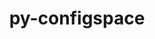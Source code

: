 ---
title: "py-configspace"
layout: cache
categories: [package, develop]
meta: {"versions": ["1.1.4"], "compilers": ["gcc@=11.4.0", "gcc@=9.4.0", "oneapi@=2024.2.0", "oneapi@=2024.2.1"], "oss": ["ubuntu20.04", "ubuntu22.04"], "platforms": ["linux"], "targets": ["neoverse_v1", "ppc64le", "x86_64_v3"], "stacks": ["e4s", "e4s-neoverse_v1", "e4s-oneapi", "e4s-power", "root"], "num_specs": 46, "num_specs_by_stack": {"e4s-power": 9, "root": 46, "e4s-neoverse_v1": 9, "e4s": 18, "e4s-oneapi": 10}}
spec_details: [{"hash": "5kfc5ygo2fya2gncocwhyvegdonqo76q", "compiler": "gcc@=9.4.0", "versions": ["1.1.4"], "os": "ubuntu20.04", "platform": "linux", "target": "ppc64le", "variants": ["build_system=python_pip"], "stacks": ["e4s-power", "root"], "size": "-", "tarball": "https://binaries.spack.io/develop/build_cache/linux-ubuntu20.04-ppc64le/gcc-9.4.0/py-configspace-1.1.4/linux-ubuntu20.04-ppc64le-gcc-9.4.0-py-configspace-1.1.4-5kfc5ygo2fya2gncocwhyvegdonqo76q.spack"}, {"hash": "v35moifhdynr3vmrg3bpu7psqoo6jwpq", "compiler": "gcc@=9.4.0", "versions": ["1.1.4"], "os": "ubuntu20.04", "platform": "linux", "target": "ppc64le", "variants": ["build_system=python_pip"], "stacks": ["e4s-power", "root"], "size": "-", "tarball": "https://binaries.spack.io/develop/build_cache/linux-ubuntu20.04-ppc64le/gcc-9.4.0/py-configspace-1.1.4/linux-ubuntu20.04-ppc64le-gcc-9.4.0-py-configspace-1.1.4-v35moifhdynr3vmrg3bpu7psqoo6jwpq.spack"}, {"hash": "xliyxo5ju6svgisezzpzti3ycklt4yr2", "compiler": "gcc@=9.4.0", "versions": ["1.1.4"], "os": "ubuntu20.04", "platform": "linux", "target": "ppc64le", "variants": ["build_system=python_pip"], "stacks": ["e4s-power", "root"], "size": "-", "tarball": "https://binaries.spack.io/develop/build_cache/linux-ubuntu20.04-ppc64le/gcc-9.4.0/py-configspace-1.1.4/linux-ubuntu20.04-ppc64le-gcc-9.4.0-py-configspace-1.1.4-xliyxo5ju6svgisezzpzti3ycklt4yr2.spack"}, {"hash": "fd2xdwfd3gnemgljbv4xhkik7rvz5dkv", "compiler": "gcc@=9.4.0", "versions": ["1.1.4"], "os": "ubuntu20.04", "platform": "linux", "target": "ppc64le", "variants": ["build_system=python_pip"], "stacks": ["e4s-power", "root"], "size": "-", "tarball": "https://binaries.spack.io/develop/build_cache/linux-ubuntu20.04-ppc64le/gcc-9.4.0/py-configspace-1.1.4/linux-ubuntu20.04-ppc64le-gcc-9.4.0-py-configspace-1.1.4-fd2xdwfd3gnemgljbv4xhkik7rvz5dkv.spack"}, {"hash": "wkymtgbrdn3uhjcadewhfyawdtpvpb4l", "compiler": "gcc@=9.4.0", "versions": ["1.1.4"], "os": "ubuntu20.04", "platform": "linux", "target": "ppc64le", "variants": ["build_system=python_pip"], "stacks": ["e4s-power", "root"], "size": "-", "tarball": "https://binaries.spack.io/develop/build_cache/linux-ubuntu20.04-ppc64le/gcc-9.4.0/py-configspace-1.1.4/linux-ubuntu20.04-ppc64le-gcc-9.4.0-py-configspace-1.1.4-wkymtgbrdn3uhjcadewhfyawdtpvpb4l.spack"}, {"hash": "x2jyvvb6ee2ahfwx63lq2zk22r4c4gqm", "compiler": "gcc@=9.4.0", "versions": ["1.1.4"], "os": "ubuntu20.04", "platform": "linux", "target": "ppc64le", "variants": ["build_system=python_pip"], "stacks": ["e4s-power", "root"], "size": "-", "tarball": "https://binaries.spack.io/develop/build_cache/linux-ubuntu20.04-ppc64le/gcc-9.4.0/py-configspace-1.1.4/linux-ubuntu20.04-ppc64le-gcc-9.4.0-py-configspace-1.1.4-x2jyvvb6ee2ahfwx63lq2zk22r4c4gqm.spack"}, {"hash": "womhk2e3vg2lkxd2446ycrfdoyrr7row", "compiler": "gcc@=9.4.0", "versions": ["1.1.4"], "os": "ubuntu20.04", "platform": "linux", "target": "ppc64le", "variants": ["build_system=python_pip"], "stacks": ["e4s-power", "root"], "size": "-", "tarball": "https://binaries.spack.io/develop/build_cache/linux-ubuntu20.04-ppc64le/gcc-9.4.0/py-configspace-1.1.4/linux-ubuntu20.04-ppc64le-gcc-9.4.0-py-configspace-1.1.4-womhk2e3vg2lkxd2446ycrfdoyrr7row.spack"}, {"hash": "4o2cmrbcrudxtlcegc77jxrn7364npe7", "compiler": "gcc@=9.4.0", "versions": ["1.1.4"], "os": "ubuntu20.04", "platform": "linux", "target": "ppc64le", "variants": ["build_system=python_pip"], "stacks": ["e4s-power", "root"], "size": "-", "tarball": "https://binaries.spack.io/develop/build_cache/linux-ubuntu20.04-ppc64le/gcc-9.4.0/py-configspace-1.1.4/linux-ubuntu20.04-ppc64le-gcc-9.4.0-py-configspace-1.1.4-4o2cmrbcrudxtlcegc77jxrn7364npe7.spack"}, {"hash": "gcek7v2z4xp2m5qyxpvadxrr7sbjod7h", "compiler": "gcc@=9.4.0", "versions": ["1.1.4"], "os": "ubuntu20.04", "platform": "linux", "target": "ppc64le", "variants": ["build_system=python_pip"], "stacks": ["e4s-power", "root"], "size": "-", "tarball": "https://binaries.spack.io/develop/build_cache/linux-ubuntu20.04-ppc64le/gcc-9.4.0/py-configspace-1.1.4/linux-ubuntu20.04-ppc64le-gcc-9.4.0-py-configspace-1.1.4-gcek7v2z4xp2m5qyxpvadxrr7sbjod7h.spack"}, {"hash": "2fugitygiqsbvpr3o7zh55rhjpghispw", "compiler": "gcc@=11.4.0", "versions": ["1.1.4"], "os": "ubuntu22.04", "platform": "linux", "target": "neoverse_v1", "variants": ["build_system=python_pip"], "stacks": ["root", "e4s-neoverse_v1"], "size": "-", "tarball": "https://binaries.spack.io/develop/build_cache/linux-ubuntu22.04-neoverse_v1/gcc-11.4.0/py-configspace-1.1.4/linux-ubuntu22.04-neoverse_v1-gcc-11.4.0-py-configspace-1.1.4-2fugitygiqsbvpr3o7zh55rhjpghispw.spack"}, {"hash": "silv4gbbkqvfdgepdcgbjess3uwcusjr", "compiler": "gcc@=11.4.0", "versions": ["1.1.4"], "os": "ubuntu22.04", "platform": "linux", "target": "neoverse_v1", "variants": ["build_system=python_pip"], "stacks": ["root", "e4s-neoverse_v1"], "size": "-", "tarball": "https://binaries.spack.io/develop/build_cache/linux-ubuntu22.04-neoverse_v1/gcc-11.4.0/py-configspace-1.1.4/linux-ubuntu22.04-neoverse_v1-gcc-11.4.0-py-configspace-1.1.4-silv4gbbkqvfdgepdcgbjess3uwcusjr.spack"}, {"hash": "kklo26a2hkyj4mhrtqe3vlsp3axt7ccy", "compiler": "gcc@=11.4.0", "versions": ["1.1.4"], "os": "ubuntu22.04", "platform": "linux", "target": "neoverse_v1", "variants": ["build_system=python_pip"], "stacks": ["root", "e4s-neoverse_v1"], "size": "-", "tarball": "https://binaries.spack.io/develop/build_cache/linux-ubuntu22.04-neoverse_v1/gcc-11.4.0/py-configspace-1.1.4/linux-ubuntu22.04-neoverse_v1-gcc-11.4.0-py-configspace-1.1.4-kklo26a2hkyj4mhrtqe3vlsp3axt7ccy.spack"}, {"hash": "pghvcbvjv745nc5nhpka5xvab5fk7l5b", "compiler": "gcc@=11.4.0", "versions": ["1.1.4"], "os": "ubuntu22.04", "platform": "linux", "target": "neoverse_v1", "variants": ["build_system=python_pip"], "stacks": ["root", "e4s-neoverse_v1"], "size": "-", "tarball": "https://binaries.spack.io/develop/build_cache/linux-ubuntu22.04-neoverse_v1/gcc-11.4.0/py-configspace-1.1.4/linux-ubuntu22.04-neoverse_v1-gcc-11.4.0-py-configspace-1.1.4-pghvcbvjv745nc5nhpka5xvab5fk7l5b.spack"}, {"hash": "etpskcnf2lgxgi3654bzhmedvzyawflw", "compiler": "gcc@=11.4.0", "versions": ["1.1.4"], "os": "ubuntu22.04", "platform": "linux", "target": "neoverse_v1", "variants": ["build_system=python_pip"], "stacks": ["root", "e4s-neoverse_v1"], "size": "-", "tarball": "https://binaries.spack.io/develop/build_cache/linux-ubuntu22.04-neoverse_v1/gcc-11.4.0/py-configspace-1.1.4/linux-ubuntu22.04-neoverse_v1-gcc-11.4.0-py-configspace-1.1.4-etpskcnf2lgxgi3654bzhmedvzyawflw.spack"}, {"hash": "simdr4ceeauy65wa7vo24fg3ty6262qh", "compiler": "gcc@=11.4.0", "versions": ["1.1.4"], "os": "ubuntu22.04", "platform": "linux", "target": "neoverse_v1", "variants": ["build_system=python_pip"], "stacks": ["root", "e4s-neoverse_v1"], "size": "-", "tarball": "https://binaries.spack.io/develop/build_cache/linux-ubuntu22.04-neoverse_v1/gcc-11.4.0/py-configspace-1.1.4/linux-ubuntu22.04-neoverse_v1-gcc-11.4.0-py-configspace-1.1.4-simdr4ceeauy65wa7vo24fg3ty6262qh.spack"}, {"hash": "mnkfm4a4bku5qohphx4n3u52pupdqe2e", "compiler": "gcc@=11.4.0", "versions": ["1.1.4"], "os": "ubuntu22.04", "platform": "linux", "target": "neoverse_v1", "variants": ["build_system=python_pip"], "stacks": ["root", "e4s-neoverse_v1"], "size": "-", "tarball": "https://binaries.spack.io/develop/build_cache/linux-ubuntu22.04-neoverse_v1/gcc-11.4.0/py-configspace-1.1.4/linux-ubuntu22.04-neoverse_v1-gcc-11.4.0-py-configspace-1.1.4-mnkfm4a4bku5qohphx4n3u52pupdqe2e.spack"}, {"hash": "3bnkpd45hkcte4xjmd3tfjeedme3fba7", "compiler": "gcc@=11.4.0", "versions": ["1.1.4"], "os": "ubuntu22.04", "platform": "linux", "target": "neoverse_v1", "variants": ["build_system=python_pip"], "stacks": ["root", "e4s-neoverse_v1"], "size": "-", "tarball": "https://binaries.spack.io/develop/build_cache/linux-ubuntu22.04-neoverse_v1/gcc-11.4.0/py-configspace-1.1.4/linux-ubuntu22.04-neoverse_v1-gcc-11.4.0-py-configspace-1.1.4-3bnkpd45hkcte4xjmd3tfjeedme3fba7.spack"}, {"hash": "p4ync3zmhsi7lm3mja5qlascf7tfk4pd", "compiler": "gcc@=11.4.0", "versions": ["1.1.4"], "os": "ubuntu22.04", "platform": "linux", "target": "neoverse_v1", "variants": ["build_system=python_pip"], "stacks": ["root", "e4s-neoverse_v1"], "size": "-", "tarball": "https://binaries.spack.io/develop/build_cache/linux-ubuntu22.04-neoverse_v1/gcc-11.4.0/py-configspace-1.1.4/linux-ubuntu22.04-neoverse_v1-gcc-11.4.0-py-configspace-1.1.4-p4ync3zmhsi7lm3mja5qlascf7tfk4pd.spack"}, {"hash": "gog3cj3hnm42jiirk5kklhrlf3qf4kdu", "compiler": "gcc@=11.4.0", "versions": ["1.1.4"], "os": "ubuntu22.04", "platform": "linux", "target": "x86_64_v3", "variants": ["build_system=python_pip"], "stacks": ["root", "e4s"], "size": "-", "tarball": "https://binaries.spack.io/develop/build_cache/linux-ubuntu22.04-x86_64_v3/gcc-11.4.0/py-configspace-1.1.4/linux-ubuntu22.04-x86_64_v3-gcc-11.4.0-py-configspace-1.1.4-gog3cj3hnm42jiirk5kklhrlf3qf4kdu.spack"}, {"hash": "q26ligqifrwuultcoivmi6j6zc225psw", "compiler": "gcc@=11.4.0", "versions": ["1.1.4"], "os": "ubuntu22.04", "platform": "linux", "target": "x86_64_v3", "variants": ["build_system=python_pip"], "stacks": ["root", "e4s"], "size": "-", "tarball": "https://binaries.spack.io/develop/build_cache/linux-ubuntu22.04-x86_64_v3/gcc-11.4.0/py-configspace-1.1.4/linux-ubuntu22.04-x86_64_v3-gcc-11.4.0-py-configspace-1.1.4-q26ligqifrwuultcoivmi6j6zc225psw.spack"}, {"hash": "tggd6kjrkp5mykf2buwmdsqoeowexhdn", "compiler": "gcc@=11.4.0", "versions": ["1.1.4"], "os": "ubuntu22.04", "platform": "linux", "target": "x86_64_v3", "variants": ["build_system=python_pip"], "stacks": ["root", "e4s"], "size": "-", "tarball": "https://binaries.spack.io/develop/build_cache/linux-ubuntu22.04-x86_64_v3/gcc-11.4.0/py-configspace-1.1.4/linux-ubuntu22.04-x86_64_v3-gcc-11.4.0-py-configspace-1.1.4-tggd6kjrkp5mykf2buwmdsqoeowexhdn.spack"}, {"hash": "yuv3pc7slzgovsj5rmvtpvwhbzlzksfe", "compiler": "gcc@=11.4.0", "versions": ["1.1.4"], "os": "ubuntu22.04", "platform": "linux", "target": "x86_64_v3", "variants": ["build_system=python_pip"], "stacks": ["root", "e4s"], "size": "-", "tarball": "https://binaries.spack.io/develop/build_cache/linux-ubuntu22.04-x86_64_v3/gcc-11.4.0/py-configspace-1.1.4/linux-ubuntu22.04-x86_64_v3-gcc-11.4.0-py-configspace-1.1.4-yuv3pc7slzgovsj5rmvtpvwhbzlzksfe.spack"}, {"hash": "b5b55jesul7iuflfsumxfavgnhlmolgb", "compiler": "gcc@=11.4.0", "versions": ["1.1.4"], "os": "ubuntu22.04", "platform": "linux", "target": "x86_64_v3", "variants": ["build_system=python_pip"], "stacks": ["root", "e4s"], "size": "-", "tarball": "https://binaries.spack.io/develop/build_cache/linux-ubuntu22.04-x86_64_v3/gcc-11.4.0/py-configspace-1.1.4/linux-ubuntu22.04-x86_64_v3-gcc-11.4.0-py-configspace-1.1.4-b5b55jesul7iuflfsumxfavgnhlmolgb.spack"}, {"hash": "3uow7pkxxewotxzzgivvvtouejrvn7vc", "compiler": "gcc@=11.4.0", "versions": ["1.1.4"], "os": "ubuntu22.04", "platform": "linux", "target": "x86_64_v3", "variants": ["build_system=python_pip"], "stacks": ["root", "e4s"], "size": "-", "tarball": "https://binaries.spack.io/develop/build_cache/linux-ubuntu22.04-x86_64_v3/gcc-11.4.0/py-configspace-1.1.4/linux-ubuntu22.04-x86_64_v3-gcc-11.4.0-py-configspace-1.1.4-3uow7pkxxewotxzzgivvvtouejrvn7vc.spack"}, {"hash": "thnx35d5ofdqrbiamby744s5a7kp6rmt", "compiler": "gcc@=11.4.0", "versions": ["1.1.4"], "os": "ubuntu22.04", "platform": "linux", "target": "x86_64_v3", "variants": ["build_system=python_pip"], "stacks": ["root", "e4s"], "size": "-", "tarball": "https://binaries.spack.io/develop/build_cache/linux-ubuntu22.04-x86_64_v3/gcc-11.4.0/py-configspace-1.1.4/linux-ubuntu22.04-x86_64_v3-gcc-11.4.0-py-configspace-1.1.4-thnx35d5ofdqrbiamby744s5a7kp6rmt.spack"}, {"hash": "g2aiq5smjavjrrgqrwruvl4vtv7e6bhb", "compiler": "gcc@=11.4.0", "versions": ["1.1.4"], "os": "ubuntu22.04", "platform": "linux", "target": "x86_64_v3", "variants": ["build_system=python_pip"], "stacks": ["root", "e4s"], "size": "-", "tarball": "https://binaries.spack.io/develop/build_cache/linux-ubuntu22.04-x86_64_v3/gcc-11.4.0/py-configspace-1.1.4/linux-ubuntu22.04-x86_64_v3-gcc-11.4.0-py-configspace-1.1.4-g2aiq5smjavjrrgqrwruvl4vtv7e6bhb.spack"}, {"hash": "z6gczj27eruj7vtp5aniy2jxxrhycshl", "compiler": "gcc@=11.4.0", "versions": ["1.1.4"], "os": "ubuntu22.04", "platform": "linux", "target": "x86_64_v3", "variants": ["build_system=python_pip"], "stacks": ["root", "e4s"], "size": "-", "tarball": "https://binaries.spack.io/develop/build_cache/linux-ubuntu22.04-x86_64_v3/gcc-11.4.0/py-configspace-1.1.4/linux-ubuntu22.04-x86_64_v3-gcc-11.4.0-py-configspace-1.1.4-z6gczj27eruj7vtp5aniy2jxxrhycshl.spack"}, {"hash": "6xm6foaxcmkwjkgliezq7gfazrwc7z67", "compiler": "gcc@=11.4.0", "versions": ["1.1.4"], "os": "ubuntu22.04", "platform": "linux", "target": "x86_64_v3", "variants": ["build_system=python_pip"], "stacks": ["root", "e4s"], "size": "-", "tarball": "https://binaries.spack.io/develop/build_cache/linux-ubuntu22.04-x86_64_v3/gcc-11.4.0/py-configspace-1.1.4/linux-ubuntu22.04-x86_64_v3-gcc-11.4.0-py-configspace-1.1.4-6xm6foaxcmkwjkgliezq7gfazrwc7z67.spack"}, {"hash": "3xrv3cpf5m2gukqmee3e3rp756icgcur", "compiler": "gcc@=11.4.0", "versions": ["1.1.4"], "os": "ubuntu22.04", "platform": "linux", "target": "x86_64_v3", "variants": ["build_system=python_pip"], "stacks": ["root", "e4s"], "size": "-", "tarball": "https://binaries.spack.io/develop/build_cache/linux-ubuntu22.04-x86_64_v3/gcc-11.4.0/py-configspace-1.1.4/linux-ubuntu22.04-x86_64_v3-gcc-11.4.0-py-configspace-1.1.4-3xrv3cpf5m2gukqmee3e3rp756icgcur.spack"}, {"hash": "4ra55yj2hlygplo2cvkl5q4vut33fyn5", "compiler": "gcc@=11.4.0", "versions": ["1.1.4"], "os": "ubuntu22.04", "platform": "linux", "target": "x86_64_v3", "variants": ["build_system=python_pip"], "stacks": ["root", "e4s"], "size": "-", "tarball": "https://binaries.spack.io/develop/build_cache/linux-ubuntu22.04-x86_64_v3/gcc-11.4.0/py-configspace-1.1.4/linux-ubuntu22.04-x86_64_v3-gcc-11.4.0-py-configspace-1.1.4-4ra55yj2hlygplo2cvkl5q4vut33fyn5.spack"}, {"hash": "3ttsicn7gen2ye7dij6oc77xl627a5i3", "compiler": "gcc@=11.4.0", "versions": ["1.1.4"], "os": "ubuntu22.04", "platform": "linux", "target": "x86_64_v3", "variants": ["build_system=python_pip"], "stacks": ["root", "e4s"], "size": "-", "tarball": "https://binaries.spack.io/develop/build_cache/linux-ubuntu22.04-x86_64_v3/gcc-11.4.0/py-configspace-1.1.4/linux-ubuntu22.04-x86_64_v3-gcc-11.4.0-py-configspace-1.1.4-3ttsicn7gen2ye7dij6oc77xl627a5i3.spack"}, {"hash": "4b47bnno4jvsdpfpurh3lj4z4m54vyqb", "compiler": "gcc@=11.4.0", "versions": ["1.1.4"], "os": "ubuntu22.04", "platform": "linux", "target": "x86_64_v3", "variants": ["build_system=python_pip"], "stacks": ["root", "e4s"], "size": "-", "tarball": "https://binaries.spack.io/develop/build_cache/linux-ubuntu22.04-x86_64_v3/gcc-11.4.0/py-configspace-1.1.4/linux-ubuntu22.04-x86_64_v3-gcc-11.4.0-py-configspace-1.1.4-4b47bnno4jvsdpfpurh3lj4z4m54vyqb.spack"}, {"hash": "m4i6brktnatuho743awj4nkwnglofkbs", "compiler": "gcc@=11.4.0", "versions": ["1.1.4"], "os": "ubuntu22.04", "platform": "linux", "target": "x86_64_v3", "variants": ["build_system=python_pip"], "stacks": ["root", "e4s"], "size": "-", "tarball": "https://binaries.spack.io/develop/build_cache/linux-ubuntu22.04-x86_64_v3/gcc-11.4.0/py-configspace-1.1.4/linux-ubuntu22.04-x86_64_v3-gcc-11.4.0-py-configspace-1.1.4-m4i6brktnatuho743awj4nkwnglofkbs.spack"}, {"hash": "hl3otymfkvpigjwnzl6fxmqgniej2jfw", "compiler": "gcc@=11.4.0", "versions": ["1.1.4"], "os": "ubuntu22.04", "platform": "linux", "target": "x86_64_v3", "variants": ["build_system=python_pip"], "stacks": ["root", "e4s"], "size": "-", "tarball": "https://binaries.spack.io/develop/build_cache/linux-ubuntu22.04-x86_64_v3/gcc-11.4.0/py-configspace-1.1.4/linux-ubuntu22.04-x86_64_v3-gcc-11.4.0-py-configspace-1.1.4-hl3otymfkvpigjwnzl6fxmqgniej2jfw.spack"}, {"hash": "ahum32yqlrzjov647gfg3tnbaz6awqmc", "compiler": "gcc@=11.4.0", "versions": ["1.1.4"], "os": "ubuntu22.04", "platform": "linux", "target": "x86_64_v3", "variants": ["build_system=python_pip"], "stacks": ["root", "e4s"], "size": "-", "tarball": "https://binaries.spack.io/develop/build_cache/linux-ubuntu22.04-x86_64_v3/gcc-11.4.0/py-configspace-1.1.4/linux-ubuntu22.04-x86_64_v3-gcc-11.4.0-py-configspace-1.1.4-ahum32yqlrzjov647gfg3tnbaz6awqmc.spack"}, {"hash": "g6kulgmeqk57ndqzmrri6zydk5wpa37u", "compiler": "gcc@=11.4.0", "versions": ["1.1.4"], "os": "ubuntu22.04", "platform": "linux", "target": "x86_64_v3", "variants": ["build_system=python_pip"], "stacks": ["root", "e4s"], "size": "-", "tarball": "https://binaries.spack.io/develop/build_cache/linux-ubuntu22.04-x86_64_v3/gcc-11.4.0/py-configspace-1.1.4/linux-ubuntu22.04-x86_64_v3-gcc-11.4.0-py-configspace-1.1.4-g6kulgmeqk57ndqzmrri6zydk5wpa37u.spack"}, {"hash": "7to2izlodzvi5afwjuxxrikr7heglw7u", "compiler": "oneapi@=2024.2.0", "versions": ["1.1.4"], "os": "ubuntu22.04", "platform": "linux", "target": "x86_64_v3", "variants": ["build_system=python_pip"], "stacks": ["root", "e4s-oneapi"], "size": "-", "tarball": "https://binaries.spack.io/develop/build_cache/linux-ubuntu22.04-x86_64_v3/oneapi-2024.2.0/py-configspace-1.1.4/linux-ubuntu22.04-x86_64_v3-oneapi-2024.2.0-py-configspace-1.1.4-7to2izlodzvi5afwjuxxrikr7heglw7u.spack"}, {"hash": "zjstkxi67uwyjacmjhkyv6lmnqqn5zan", "compiler": "oneapi@=2024.2.0", "versions": ["1.1.4"], "os": "ubuntu22.04", "platform": "linux", "target": "x86_64_v3", "variants": ["build_system=python_pip"], "stacks": ["root", "e4s-oneapi"], "size": "-", "tarball": "https://binaries.spack.io/develop/build_cache/linux-ubuntu22.04-x86_64_v3/oneapi-2024.2.0/py-configspace-1.1.4/linux-ubuntu22.04-x86_64_v3-oneapi-2024.2.0-py-configspace-1.1.4-zjstkxi67uwyjacmjhkyv6lmnqqn5zan.spack"}, {"hash": "cxo46gazvzlqoctu5t36oca7owjsjkfc", "compiler": "oneapi@=2024.2.0", "versions": ["1.1.4"], "os": "ubuntu22.04", "platform": "linux", "target": "x86_64_v3", "variants": ["build_system=python_pip"], "stacks": ["root", "e4s-oneapi"], "size": "-", "tarball": "https://binaries.spack.io/develop/build_cache/linux-ubuntu22.04-x86_64_v3/oneapi-2024.2.0/py-configspace-1.1.4/linux-ubuntu22.04-x86_64_v3-oneapi-2024.2.0-py-configspace-1.1.4-cxo46gazvzlqoctu5t36oca7owjsjkfc.spack"}, {"hash": "wtq4iojmghqu2xwptlyefpqrylcgfch4", "compiler": "oneapi@=2024.2.0", "versions": ["1.1.4"], "os": "ubuntu22.04", "platform": "linux", "target": "x86_64_v3", "variants": ["build_system=python_pip"], "stacks": ["root", "e4s-oneapi"], "size": "-", "tarball": "https://binaries.spack.io/develop/build_cache/linux-ubuntu22.04-x86_64_v3/oneapi-2024.2.0/py-configspace-1.1.4/linux-ubuntu22.04-x86_64_v3-oneapi-2024.2.0-py-configspace-1.1.4-wtq4iojmghqu2xwptlyefpqrylcgfch4.spack"}, {"hash": "upmp7jglvshptnbq3ypqqsyte3umkpji", "compiler": "oneapi@=2024.2.0", "versions": ["1.1.4"], "os": "ubuntu22.04", "platform": "linux", "target": "x86_64_v3", "variants": ["build_system=python_pip"], "stacks": ["root", "e4s-oneapi"], "size": "-", "tarball": "https://binaries.spack.io/develop/build_cache/linux-ubuntu22.04-x86_64_v3/oneapi-2024.2.0/py-configspace-1.1.4/linux-ubuntu22.04-x86_64_v3-oneapi-2024.2.0-py-configspace-1.1.4-upmp7jglvshptnbq3ypqqsyte3umkpji.spack"}, {"hash": "fd37uawo5fj2bdvxxk3kadgrmchtevgt", "compiler": "oneapi@=2024.2.1", "versions": ["1.1.4"], "os": "ubuntu22.04", "platform": "linux", "target": "x86_64_v3", "variants": ["build_system=python_pip"], "stacks": ["root", "e4s-oneapi"], "size": "-", "tarball": "https://binaries.spack.io/develop/build_cache/linux-ubuntu22.04-x86_64_v3/oneapi-2024.2.1/py-configspace-1.1.4/linux-ubuntu22.04-x86_64_v3-oneapi-2024.2.1-py-configspace-1.1.4-fd37uawo5fj2bdvxxk3kadgrmchtevgt.spack"}, {"hash": "egj5xj5x5iuvv3rtb5kfsjefwx3r23oo", "compiler": "oneapi@=2024.2.1", "versions": ["1.1.4"], "os": "ubuntu22.04", "platform": "linux", "target": "x86_64_v3", "variants": ["build_system=python_pip"], "stacks": ["root", "e4s-oneapi"], "size": "-", "tarball": "https://binaries.spack.io/develop/build_cache/linux-ubuntu22.04-x86_64_v3/oneapi-2024.2.1/py-configspace-1.1.4/linux-ubuntu22.04-x86_64_v3-oneapi-2024.2.1-py-configspace-1.1.4-egj5xj5x5iuvv3rtb5kfsjefwx3r23oo.spack"}, {"hash": "vuej5wc4i7x5sc2tazagirpr5oexjxdn", "compiler": "oneapi@=2024.2.1", "versions": ["1.1.4"], "os": "ubuntu22.04", "platform": "linux", "target": "x86_64_v3", "variants": ["build_system=python_pip"], "stacks": ["root", "e4s-oneapi"], "size": "-", "tarball": "https://binaries.spack.io/develop/build_cache/linux-ubuntu22.04-x86_64_v3/oneapi-2024.2.1/py-configspace-1.1.4/linux-ubuntu22.04-x86_64_v3-oneapi-2024.2.1-py-configspace-1.1.4-vuej5wc4i7x5sc2tazagirpr5oexjxdn.spack"}, {"hash": "usokrroud4vs6we3ua7tmdcilxa3c6ge", "compiler": "oneapi@=2024.2.1", "versions": ["1.1.4"], "os": "ubuntu22.04", "platform": "linux", "target": "x86_64_v3", "variants": ["build_system=python_pip"], "stacks": ["root", "e4s-oneapi"], "size": "-", "tarball": "https://binaries.spack.io/develop/build_cache/linux-ubuntu22.04-x86_64_v3/oneapi-2024.2.1/py-configspace-1.1.4/linux-ubuntu22.04-x86_64_v3-oneapi-2024.2.1-py-configspace-1.1.4-usokrroud4vs6we3ua7tmdcilxa3c6ge.spack"}, {"hash": "4no5fsjjuq3snws6qfahs2ljvbtyig6r", "compiler": "oneapi@=2024.2.1", "versions": ["1.1.4"], "os": "ubuntu22.04", "platform": "linux", "target": "x86_64_v3", "variants": ["build_system=python_pip"], "stacks": ["root", "e4s-oneapi"], "size": "-", "tarball": "https://binaries.spack.io/develop/build_cache/linux-ubuntu22.04-x86_64_v3/oneapi-2024.2.1/py-configspace-1.1.4/linux-ubuntu22.04-x86_64_v3-oneapi-2024.2.1-py-configspace-1.1.4-4no5fsjjuq3snws6qfahs2ljvbtyig6r.spack"}]
---
